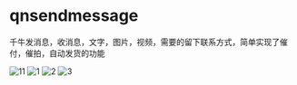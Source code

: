 # qnsendmessage
千牛发消息，收消息，文字，图片，视频，需要的留下联系方式，简单实现了催付，催拍，自动发货的功能



![11](https://worklink.oss-cn-hangzhou.aliyuncs.com/AF95B208436E045ED48CE37AFED0AB39.png)
![1](https://worklink.oss-cn-hangzhou.aliyuncs.com/8FF610AE7F8484AA1DB9F06BA00C7799.png)
![2](https://worklink.oss-cn-hangzhou.aliyuncs.com/BA65F65E256E369700C3865F68B49F09.png)
![3](https://worklink.oss-cn-hangzhou.aliyuncs.com/2473F9FE9AE260FDCC9EF5C9CDC30775.png)
